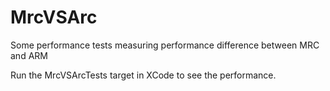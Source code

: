 # MrcVSArc
Some performance tests measuring performance difference between MRC and ARM

Run the MrcVSArcTests target in XCode to see the performance.

